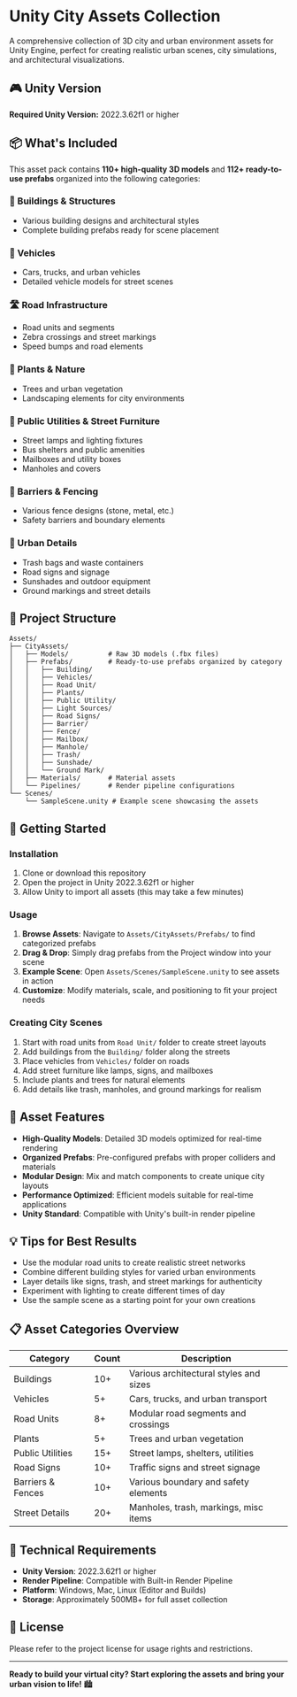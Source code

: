 # Unity City Assets Collection

A comprehensive collection of 3D city and urban environment assets for Unity Engine, perfect for creating realistic urban scenes, city simulations, and architectural visualizations.

## 🎮 Unity Version

**Required Unity Version:** 2022.3.62f1 or higher

## 📦 What's Included

This asset pack contains **110+ high-quality 3D models** and **112+ ready-to-use prefabs** organized into the following categories:

### 🏢 Buildings & Structures
- Various building designs and architectural styles
- Complete building prefabs ready for scene placement

### 🚗 Vehicles
- Cars, trucks, and urban vehicles
- Detailed vehicle models for street scenes

### 🛣️ Road Infrastructure
- Road units and segments
- Zebra crossings and street markings
- Speed bumps and road elements

### 🌳 Plants & Nature
- Trees and urban vegetation
- Landscaping elements for city environments

### 🚧 Public Utilities & Street Furniture
- Street lamps and lighting fixtures
- Bus shelters and public amenities
- Mailboxes and utility boxes
- Manholes and covers

### 🚧 Barriers & Fencing
- Various fence designs (stone, metal, etc.)
- Safety barriers and boundary elements

### 🚮 Urban Details
- Trash bags and waste containers
- Road signs and signage
- Sunshades and outdoor equipment
- Ground markings and street details

## 📁 Project Structure

```
Assets/
├── CityAssets/
│   ├── Models/          # Raw 3D models (.fbx files)
│   ├── Prefabs/         # Ready-to-use prefabs organized by category
│   │   ├── Building/
│   │   ├── Vehicles/
│   │   ├── Road Unit/
│   │   ├── Plants/
│   │   ├── Public Utility/
│   │   ├── Light Sources/
│   │   ├── Road Signs/
│   │   ├── Barrier/
│   │   ├── Fence/
│   │   ├── Mailbox/
│   │   ├── Manhole/
│   │   ├── Trash/
│   │   ├── Sunshade/
│   │   └── Ground Mark/
│   ├── Materials/       # Material assets
│   └── Pipelines/       # Render pipeline configurations
└── Scenes/
    └── SampleScene.unity # Example scene showcasing the assets
```

## 🚀 Getting Started

### Installation
1. Clone or download this repository
2. Open the project in Unity 2022.3.62f1 or higher
3. Allow Unity to import all assets (this may take a few minutes)

### Usage
1. **Browse Assets**: Navigate to `Assets/CityAssets/Prefabs/` to find categorized prefabs
2. **Drag & Drop**: Simply drag prefabs from the Project window into your scene
3. **Example Scene**: Open `Assets/Scenes/SampleScene.unity` to see assets in action
4. **Customize**: Modify materials, scale, and positioning to fit your project needs

### Creating City Scenes
1. Start with road units from `Road Unit/` folder to create street layouts
2. Add buildings from the `Building/` folder along the streets
3. Place vehicles from `Vehicles/` folder on roads
4. Add street furniture like lamps, signs, and mailboxes
5. Include plants and trees for natural elements
6. Add details like trash, manholes, and ground markings for realism

## 🎨 Asset Features

- **High-Quality Models**: Detailed 3D models optimized for real-time rendering
- **Organized Prefabs**: Pre-configured prefabs with proper colliders and materials
- **Modular Design**: Mix and match components to create unique city layouts
- **Performance Optimized**: Efficient models suitable for real-time applications
- **Unity Standard**: Compatible with Unity's built-in render pipeline

## 💡 Tips for Best Results

- Use the modular road units to create realistic street networks
- Combine different building styles for varied urban environments
- Layer details like signs, trash, and street markings for authenticity
- Experiment with lighting to create different times of day
- Use the sample scene as a starting point for your own creations

## 📋 Asset Categories Overview

| Category | Count | Description |
|----------|-------|-------------|
| Buildings | 10+ | Various architectural styles and sizes |
| Vehicles | 5+ | Cars, trucks, and urban transport |
| Road Units | 8+ | Modular road segments and crossings |
| Plants | 5+ | Trees and urban vegetation |
| Public Utilities | 15+ | Street lamps, shelters, utilities |
| Road Signs | 10+ | Traffic signs and street signage |
| Barriers & Fences | 10+ | Various boundary and safety elements |
| Street Details | 20+ | Manholes, trash, markings, misc items |

## 🔧 Technical Requirements

- **Unity Version**: 2022.3.62f1 or higher
- **Render Pipeline**: Compatible with Built-in Render Pipeline
- **Platform**: Windows, Mac, Linux (Editor and Builds)
- **Storage**: Approximately 500MB+ for full asset collection

## 📝 License

Please refer to the project license for usage rights and restrictions.

---

**Ready to build your virtual city? Start exploring the assets and bring your urban vision to life!** 🏙️